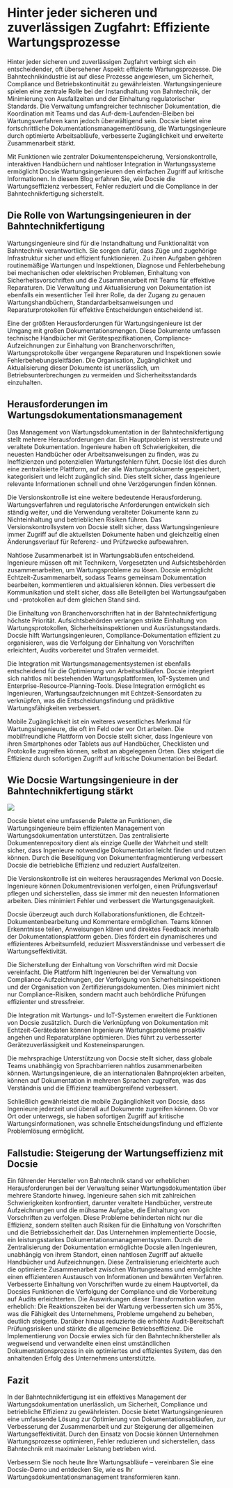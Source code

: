 # Hinter jeder sicheren und zuverlässigen Zugfahrt: Effiziente Wartungsprozesse

Hinter jeder sicheren und zuverlässigen Zugfahrt verbirgt sich ein entscheidender, oft übersehener Aspekt: effiziente Wartungsprozesse. Die Bahntechnikindustrie ist auf diese Prozesse angewiesen, um Sicherheit, Compliance und Betriebskontinuität zu gewährleisten. Wartungsingenieure spielen eine zentrale Rolle bei der Instandhaltung von Bahntechnik, der Minimierung von Ausfallzeiten und der Einhaltung regulatorischer Standards. Die Verwaltung umfangreicher technischer Dokumentation, die Koordination mit Teams und das Auf-dem-Laufenden-Bleiben bei Wartungsverfahren kann jedoch überwältigend sein. Docsie bietet eine fortschrittliche Dokumentationsmanagementlösung, die Wartungsingenieure durch optimierte Arbeitsabläufe, verbesserte Zugänglichkeit und erweiterte Zusammenarbeit stärkt.

Mit Funktionen wie zentraler Dokumentenspeicherung, Versionskontrolle, interaktiven Handbüchern und nahtloser Integration in Wartungssysteme ermöglicht Docsie Wartungsingenieuren den einfachen Zugriff auf kritische Informationen. In diesem Blog erfahren Sie, wie Docsie die Wartungseffizienz verbessert, Fehler reduziert und die Compliance in der Bahntechnikfertigung sicherstellt.

## Die Rolle von Wartungsingenieuren in der Bahntechnikfertigung

Wartungsingenieure sind für die Instandhaltung und Funktionalität von Bahntechnik verantwortlich. Sie sorgen dafür, dass Züge und zugehörige Infrastruktur sicher und effizient funktionieren. Zu ihren Aufgaben gehören routinemäßige Wartungen und Inspektionen, Diagnose und Fehlerbehebung bei mechanischen oder elektrischen Problemen, Einhaltung von Sicherheitsvorschriften und die Zusammenarbeit mit Teams für effektive Reparaturen. Die Verwaltung und Aktualisierung von Dokumentation ist ebenfalls ein wesentlicher Teil ihrer Rolle, da der Zugang zu genauen Wartungshandbüchern, Standardarbeitsanweisungen und Reparaturprotokollen für effektive Entscheidungen entscheidend ist.

Eine der größten Herausforderungen für Wartungsingenieure ist der Umgang mit großen Dokumentationsmengen. Diese Dokumente umfassen technische Handbücher mit Gerätespezifikationen, Compliance-Aufzeichnungen zur Einhaltung von Branchenvorschriften, Wartungsprotokolle über vergangene Reparaturen und Inspektionen sowie Fehlerbehebungsleitfäden. Die Organisation, Zugänglichkeit und Aktualisierung dieser Dokumente ist unerlässlich, um Betriebsunterbrechungen zu vermeiden und Sicherheitsstandards einzuhalten.

## Herausforderungen im Wartungsdokumentationsmanagement

Das Management von Wartungsdokumentation in der Bahntechnikfertigung stellt mehrere Herausforderungen dar. Ein Hauptproblem ist verstreute und veraltete Dokumentation. Ingenieure haben oft Schwierigkeiten, die neuesten Handbücher oder Arbeitsanweisungen zu finden, was zu Ineffizienzen und potenziellen Wartungsfehlern führt. Docsie löst dies durch eine zentralisierte Plattform, auf der alle Wartungsdokumente gespeichert, kategorisiert und leicht zugänglich sind. Dies stellt sicher, dass Ingenieure relevante Informationen schnell und ohne Verzögerungen finden können.

Die Versionskontrolle ist eine weitere bedeutende Herausforderung. Wartungsverfahren und regulatorische Anforderungen entwickeln sich ständig weiter, und die Verwendung veralteter Dokumente kann zu Nichteinhaltung und betrieblichen Risiken führen. Das Versionskontrollsystem von Docsie stellt sicher, dass Wartungsingenieure immer Zugriff auf die aktuellsten Dokumente haben und gleichzeitig einen Änderungsverlauf für Referenz- und Prüfzwecke aufbewahren.

Nahtlose Zusammenarbeit ist in Wartungsabläufen entscheidend. Ingenieure müssen oft mit Technikern, Vorgesetzten und Aufsichtsbehörden zusammenarbeiten, um Wartungsprobleme zu lösen. Docsie ermöglicht Echtzeit-Zusammenarbeit, sodass Teams gemeinsam Dokumentation bearbeiten, kommentieren und aktualisieren können. Dies verbessert die Kommunikation und stellt sicher, dass alle Beteiligten bei Wartungsaufgaben und -protokollen auf dem gleichen Stand sind.

Die Einhaltung von Branchenvorschriften hat in der Bahntechnikfertigung höchste Priorität. Aufsichtsbehörden verlangen strikte Einhaltung von Wartungsprotokollen, Sicherheitsinspektionen und Ausrüstungsstandards. Docsie hilft Wartungsingenieuren, Compliance-Dokumentation effizient zu organisieren, was die Verfolgung der Einhaltung von Vorschriften erleichtert, Audits vorbereitet und Strafen vermeidet.

Die Integration mit Wartungsmanagementsystemen ist ebenfalls entscheidend für die Optimierung von Arbeitsabläufen. Docsie integriert sich nahtlos mit bestehenden Wartungsplattformen, IoT-Systemen und Enterprise-Resource-Planning-Tools. Diese Integration ermöglicht es Ingenieuren, Wartungsaufzeichnungen mit Echtzeit-Sensordaten zu verknüpfen, was die Entscheidungsfindung und prädiktive Wartungsfähigkeiten verbessert.

Mobile Zugänglichkeit ist ein weiteres wesentliches Merkmal für Wartungsingenieure, die oft im Feld oder vor Ort arbeiten. Die mobilfreundliche Plattform von Docsie stellt sicher, dass Ingenieure von ihren Smartphones oder Tablets aus auf Handbücher, Checklisten und Protokolle zugreifen können, selbst an abgelegenen Orten. Dies steigert die Effizienz durch sofortigen Zugriff auf kritische Dokumentation bei Bedarf.

## Wie Docsie Wartungsingenieure in der Bahntechnikfertigung stärkt

![](https://cdn.docsie.io/workspace_PxAvC1Uenuc7ad6H3/doc_wn84Jkoc6hIMTO2eE/file_t7oDeJd5R5tf3tYLb/image_ecc7c558-399a-a99e-384a-d43f69650da5.jpg)

Docsie bietet eine umfassende Palette an Funktionen, die Wartungsingenieure beim effizienten Management von Wartungsdokumentation unterstützen. Das zentralisierte Dokumentenrepository dient als einzige Quelle der Wahrheit und stellt sicher, dass Ingenieure notwendige Dokumentation leicht finden und nutzen können. Durch die Beseitigung von Dokumentenfragmentierung verbessert Docsie die betriebliche Effizienz und reduziert Ausfallzeiten.

Die Versionskontrolle ist ein weiteres herausragendes Merkmal von Docsie. Ingenieure können Dokumentrevisionen verfolgen, einen Prüfungsverlauf pflegen und sicherstellen, dass sie immer mit den neuesten Informationen arbeiten. Dies minimiert Fehler und verbessert die Wartungsgenauigkeit.

Docsie überzeugt auch durch Kollaborationsfunktionen, die Echtzeit-Dokumentenbearbeitung und Kommentare ermöglichen. Teams können Erkenntnisse teilen, Anweisungen klären und direktes Feedback innerhalb der Dokumentationsplattform geben. Dies fördert ein dynamischeres und effizienteres Arbeitsumfeld, reduziert Missverständnisse und verbessert die Wartungseffektivität.

Die Sicherstellung der Einhaltung von Vorschriften wird mit Docsie vereinfacht. Die Plattform hilft Ingenieuren bei der Verwaltung von Compliance-Aufzeichnungen, der Verfolgung von Sicherheitsinspektionen und der Organisation von Zertifizierungsdokumenten. Dies minimiert nicht nur Compliance-Risiken, sondern macht auch behördliche Prüfungen effizienter und stressfreier.

Die Integration mit Wartungs- und IoT-Systemen erweitert die Funktionen von Docsie zusätzlich. Durch die Verknüpfung von Dokumentation mit Echtzeit-Gerätedaten können Ingenieure Wartungsprobleme proaktiv angehen und Reparaturpläne optimieren. Dies führt zu verbesserter Gerätezuverlässigkeit und Kosteneinsparungen.

Die mehrsprachige Unterstützung von Docsie stellt sicher, dass globale Teams unabhängig von Sprachbarrieren nahtlos zusammenarbeiten können. Wartungsingenieure, die an internationalen Bahnprojekten arbeiten, können auf Dokumentation in mehreren Sprachen zugreifen, was das Verständnis und die Effizienz teamübergreifend verbessert.

Schließlich gewährleistet die mobile Zugänglichkeit von Docsie, dass Ingenieure jederzeit und überall auf Dokumente zugreifen können. Ob vor Ort oder unterwegs, sie haben sofortigen Zugriff auf kritische Wartungsinformationen, was schnelle Entscheidungsfindung und effiziente Problemlösung ermöglicht.

## Fallstudie: Steigerung der Wartungseffizienz mit Docsie

Ein führender Hersteller von Bahntechnik stand vor erheblichen Herausforderungen bei der Verwaltung seiner Wartungsdokumentation über mehrere Standorte hinweg. Ingenieure sahen sich mit zahlreichen Schwierigkeiten konfrontiert, darunter veraltete Handbücher, verstreute Aufzeichnungen und die mühsame Aufgabe, die Einhaltung von Vorschriften zu verfolgen. Diese Probleme behinderten nicht nur die Effizienz, sondern stellten auch Risiken für die Einhaltung von Vorschriften und die Betriebssicherheit dar. Das Unternehmen implementierte Docsie, ein leistungsstarkes Dokumentationsmanagementsystem. Durch die Zentralisierung der Dokumentation ermöglichte Docsie allen Ingenieuren, unabhängig von ihrem Standort, einen nahtlosen Zugriff auf aktuelle Handbücher und Aufzeichnungen. Diese Zentralisierung erleichterte auch die optimierte Zusammenarbeit zwischen Wartungsteams und ermöglichte einen effizienteren Austausch von Informationen und bewährten Verfahren. Verbesserte Einhaltung von Vorschriften wurde zu einem Hauptvorteil, da Docsies Funktionen die Verfolgung der Compliance und die Vorbereitung auf Audits erleichterten. Die Auswirkungen dieser Transformation waren erheblich: Die Reaktionszeiten bei der Wartung verbesserten sich um 35%, was die Fähigkeit des Unternehmens, Probleme umgehend zu beheben, deutlich steigerte. Darüber hinaus reduzierte die erhöhte Audit-Bereitschaft Prüfungsrisiken und stärkte die allgemeine Betriebseffizienz. Die Implementierung von Docsie erwies sich für den Bahntechnikhersteller als wegweisend und verwandelte einen einst umständlichen Dokumentationsprozess in ein optimiertes und effizientes System, das den anhaltenden Erfolg des Unternehmens unterstützte.

## Fazit

In der Bahntechnikfertigung ist ein effektives Management der Wartungsdokumentation unerlässlich, um Sicherheit, Compliance und betriebliche Effizienz zu gewährleisten. Docsie bietet Wartungsingenieuren eine umfassende Lösung zur Optimierung von Dokumentationsabläufen, zur Verbesserung der Zusammenarbeit und zur Steigerung der allgemeinen Wartungseffektivität. Durch den Einsatz von Docsie können Unternehmen Wartungsprozesse optimieren, Fehler reduzieren und sicherstellen, dass Bahntechnik mit maximaler Leistung betrieben wird.

Verbessern Sie noch heute Ihre Wartungsabläufe – vereinbaren Sie eine Docsie-Demo und entdecken Sie, wie es Ihr Wartungsdokumentationsmanagement transformieren kann.